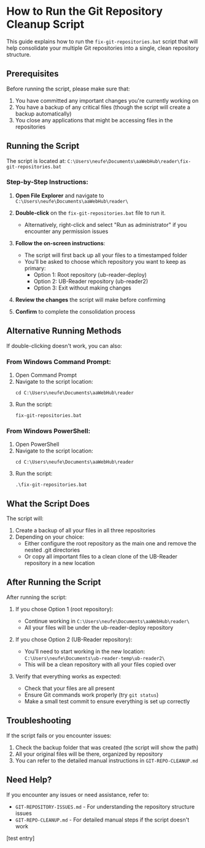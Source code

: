 # How to Run the Git Repository Cleanup Script

This guide explains how to run the `fix-git-repositories.bat` script that will help consolidate your multiple Git repositories into a single, clean repository structure.

## Prerequisites

Before running the script, please make sure that:

1. You have committed any important changes you're currently working on
2. You have a backup of any critical files (though the script will create a backup automatically)
3. You close any applications that might be accessing files in the repositories

## Running the Script

The script is located at: `C:\Users\neufe\Documents\aaWebHub\reader\fix-git-repositories.bat`

### Step-by-Step Instructions:

1. **Open File Explorer** and navigate to `C:\Users\neufe\Documents\aaWebHub\reader\`

2. **Double-click** on the `fix-git-repositories.bat` file to run it.

   - Alternatively, right-click and select "Run as administrator" if you encounter any permission issues

3. **Follow the on-screen instructions**:

   - The script will first back up all your files to a timestamped folder
   - You'll be asked to choose which repository you want to keep as primary:
     - Option 1: Root repository (ub-reader-deploy)
     - Option 2: UB-Reader repository (ub-reader2)
     - Option 3: Exit without making changes

4. **Review the changes** the script will make before confirming

5. **Confirm** to complete the consolidation process

## Alternative Running Methods

If double-clicking doesn't work, you can also:

### From Windows Command Prompt:

1. Open Command Prompt
2. Navigate to the script location:
   ```
   cd C:\Users\neufe\Documents\aaWebHub\reader
   ```
3. Run the script:
   ```
   fix-git-repositories.bat
   ```

### From Windows PowerShell:

1. Open PowerShell
2. Navigate to the script location:
   ```
   cd C:\Users\neufe\Documents\aaWebHub\reader
   ```
3. Run the script:
   ```
   .\fix-git-repositories.bat
   ```

## What the Script Does

The script will:

1. Create a backup of all your files in all three repositories
2. Depending on your choice:
   - Either configure the root repository as the main one and remove the nested .git directories
   - Or copy all important files to a clean clone of the UB-Reader repository in a new location

## After Running the Script

After running the script:

1. If you chose Option 1 (root repository):

   - Continue working in `C:\Users\neufe\Documents\aaWebHub\reader\`
   - All your files will be under the ub-reader-deploy repository

2. If you chose Option 2 (UB-Reader repository):

   - You'll need to start working in the new location: `C:\Users\neufe\Documents\ub-reader-temp\ub-reader2\`
   - This will be a clean repository with all your files copied over

3. Verify that everything works as expected:
   - Check that your files are all present
   - Ensure Git commands work properly (try `git status`)
   - Make a small test commit to ensure everything is set up correctly

## Troubleshooting

If the script fails or you encounter issues:

1. Check the backup folder that was created (the script will show the path)
2. All your original files will be there, organized by repository
3. You can refer to the detailed manual instructions in `GIT-REPO-CLEANUP.md`

## Need Help?

If you encounter any issues or need assistance, refer to:

- `GIT-REPOSITORY-ISSUES.md` - For understanding the repository structure issues
- `GIT-REPO-CLEANUP.md` - For detailed manual steps if the script doesn't work

[test entry]
